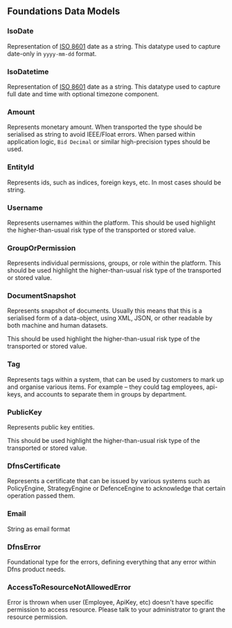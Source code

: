 ## Foundations Data Models   


### IsoDate
Representation of [ISO 8601](https://en.wikipedia.org/wiki/ISO_8601) date as a string. This datatype used to capture date-only in `yyyy-mm-dd` format. 
### IsoDatetime
Representation of [ISO 8601](https://en.wikipedia.org/wiki/ISO_8601) date as a string. This datatype used to capture full date and time with optional timezone component. 
### Amount
Represents monetary amount. When transported  the type should be serialised as string to avoid IEEE/Float errors. When parsed within application logic, `Bid Decimal` or similar high-precision types should be used. 
### EntityId
Represents ids, such as indices, foreign keys, etc. In most cases should be string. 
### Username
Represents usernames within the platform. This should be used highlight the higher-than-usual risk type of the transported or stored value. 
### GroupOrPermission
Represents individual permissions, groups, or role within the platform. This should be used highlight the higher-than-usual risk type of the transported or stored value. 
### DocumentSnapshot
Represents snapshot of documents. Usually this means that this is a serialised form of a data-object, using XML, JSON, or other readable by both machine and human datasets.

This should be used highlight the higher-than-usual risk type of the transported or stored value.
 
### Tag
Represents tags within a system, that can be used by customers to mark up and organise various items. For example – they could tag employees, api-keys, and accounts to separate them in groups by department. 
### PublicKey
Represents public key entities.

This should be used highlight the higher-than-usual risk type of the transported or stored value.
 
### DfnsCertificate
Represents a certificate that can be issued by various systems such as PolicyEngine, StrategyEngine or DefenceEngine to acknowledge that certain operation passed them.
 
### Email
String as email format 
### DfnsError
Foundational type for the errors, defining everything that any error within Dfns product needs. 
### AccessToResourceNotAllowedError
Error is thrown when user (Employee, ApiKey, etc) doesn't have specific permission to access resource. Please talk to your administrator to grant the resource permission.
 